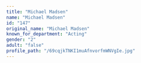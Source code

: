 ```yaml
---
title: "Michael Madsen"
name: "Michael Madsen"
id: "147"
original_name: "Michael Madsen"
known_for_department: "Acting"
gender: "2"
adult: "false"
profile_path: "/69cqjkTNKI1muAfnvorfmWNVgIe.jpg"
---
```

